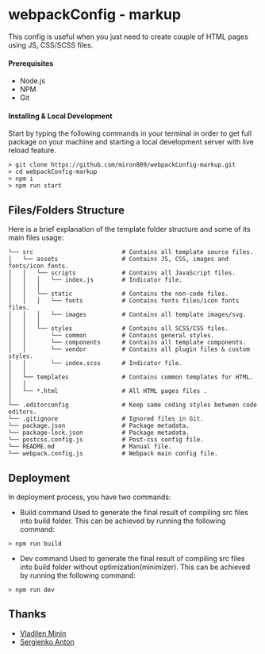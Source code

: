 # webpackConfig - markup
This config is useful when you just need to create couple of HTML pages using JS, CSS/SCSS files.

#### Prerequisites
  - Node.js
  - NPM
  - Git

#### Installing & Local Development
Start by typing the following commands in your terminal in order to get full package on your machine and starting a local development server with live reload feature.

```
> git clone https://github.com/miron809/webpackConfig-markup.git
> cd webpackConfig-markup
> npm i
> npm run start
```



## Files/Folders Structure
Here is a brief explanation of the template folder structure and some of its main files usage:

```
└── src                         # Contains all template source files.
│   └── assets                  # Contains JS, CSS, images and fonts/icon fonts.
│   │   └── scripts             # Contains all JavaScript files.
│   │   │   └── index.js        # Indicator file.
│   │   │
│   │   └── static              # Contains the non-code files.
│   │   │   └── fonts           # Contains fonts files/icon fonts files.
│   │   │   └── images          # Contains all template images/svg.
│   │   │
│   │   └── styles              # Contains all SCSS/CSS files.
│   │       └── common          # Contains general styles.
│   │       └── components      # Contains all template components.
│   │       └── vendor          # Contains all plugin files & custom styles.
│   │       └── index.scss      # Indicator file.
│   │
│   └── templates               # Contains common templates for HTML.
│   │
│   └── *.html                  # All HTML pages files .
│
└── .editorconfig               # Keep same coding styles between code editors.
└── .gitignore                  # Ignored files in Git.
└── package.json                # Package metadata.
└── package-lock.json           # Package metadata.
└── postcss.config.js           # Post-css config file.
└── README.md                   # Manual file.
└── webpack.config.js           # Webpack main config file.
```

## Deployment
In deployment process, you have two commands:

- Build command
Used to generate the final result of compiling src files into build folder. This can be achieved by running the following command:
```
> npm run build
```

- Dev command
Used to generate the final result of compiling src files into build folder without optimization(minimizer). This can be achieved by running the following command:
```
> npm run dev
```

## Thanks
- [Vladilen Minin](https://github.com/vladilenm/webpack-2020)
- [Sergienko Anton](https://github.com/Harrix/static-site-webpack-habr/)
